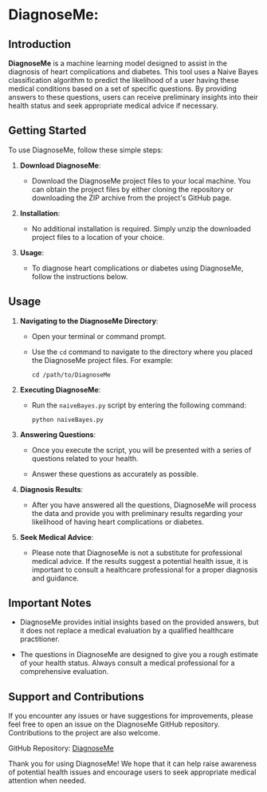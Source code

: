 # DiagnoseMe: 

## Introduction

**DiagnoseMe** is a machine learning model designed to assist in the diagnosis of heart complications and diabetes. This tool uses a Naive Bayes classification algorithm to predict the likelihood of a user having these medical conditions based on a set of specific questions. By providing answers to these questions, users can receive preliminary insights into their health status and seek appropriate medical advice if necessary.

## Getting Started

To use DiagnoseMe, follow these simple steps:

1. **Download DiagnoseMe**:
   - Download the DiagnoseMe project files to your local machine. You can obtain the project files by either cloning the repository or downloading the ZIP archive from the project's GitHub page.

2. **Installation**:
   - No additional installation is required. Simply unzip the downloaded project files to a location of your choice.

3. **Usage**:
   - To diagnose heart complications or diabetes using DiagnoseMe, follow the instructions below.

## Usage

1. **Navigating to the DiagnoseMe Directory**:
   - Open your terminal or command prompt.

   - Use the `cd` command to navigate to the directory where you placed the DiagnoseMe project files. For example:
     ```
     cd /path/to/DiagnoseMe
     ```

2. **Executing DiagnoseMe**:
   - Run the `naiveBayes.py` script by entering the following command:
     ```
     python naiveBayes.py
     ```

3. **Answering Questions**:
   - Once you execute the script, you will be presented with a series of questions related to your health.

   - Answer these questions as accurately as possible.

4. **Diagnosis Results**:
   - After you have answered all the questions, DiagnoseMe will process the data and provide you with preliminary results regarding your likelihood of having heart complications or diabetes.

5. **Seek Medical Advice**:
   - Please note that DiagnoseMe is not a substitute for professional medical advice. If the results suggest a potential health issue, it is important to consult a healthcare professional for a proper diagnosis and guidance.

## Important Notes

- DiagnoseMe provides initial insights based on the provided answers, but it does not replace a medical evaluation by a qualified healthcare practitioner.

- The questions in DiagnoseMe are designed to give you a rough estimate of your health status. Always consult a medical professional for a comprehensive evaluation.

## Support and Contributions

If you encounter any issues or have suggestions for improvements, please feel free to open an issue on the DiagnoseMe GitHub repository. Contributions to the project are also welcome.

GitHub Repository: [DiagnoseMe](https://github.com/your-username/diagnoseme)

Thank you for using DiagnoseMe! We hope that it can help raise awareness of potential health issues and encourage users to seek appropriate medical attention when needed.
